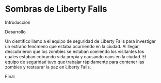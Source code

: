 # Sombras de Liberty Falls

Introduccion



Desarrollo 

Un cientifico llamo a el equipo de seguridad de 
Liberty Falls para investigar un extraño fenómeno 
que estaba ocurriendo en la ciudad. Al llegar, 
descubrieron que los zombies se estaban comiendo los visitantes 
 los cuales estaban cobrando vida propia y causando caos en 
la ciudad. El equipo de seguridad tuvo que trabajar 
rápidamente para contener las zombies y restaurar 
la paz en Liberty Falls.

Final





